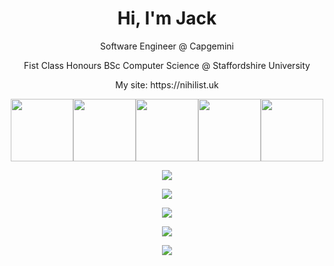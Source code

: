 <div align="center">
  <h1>Hi, I'm Jack</h1><div/>
  <p>Software Engineer @ Capgemini</p>
  <p>Fist Class Honours BSc Computer Science @ Staffordshire University</p>
  <p>My site: https://nihilist.uk</p><div/>
    
  <img src="https://images.credly.com/images/8b8ed108-e77d-4396-ac59-2504583b9d54/cka_from_cncfsite__281_29.png" width=100><img src="https://images.credly.com/size/680x680/images/00634f82-b07f-4bbd-a6bb-53de397fc3a6/image.png" width=100><img src="https://istqb-main-web-prod.s3.amazonaws.com/media/original_images/CTFL_J1Htlr0.png" width=100><img src="https://images.credly.com/images/ae1844f8-833d-4241-b026-dd6cc50319d1/image.png" width=100><img src="https://images.credly.com/size/680x680/images/e11a03a6-904f-4e08-9427-ab48d3885e4f/image.png" width=100><div/>
    
  <img src="https://skillicons.dev/icons?i=java,c,python,kotlin,dart,go,ruby,cpp,scala,bash,html,css,js"/><div/>
    
  <img src="https://skillicons.dev/icons?i=azure,aws,maven,docker,firebase"/><div/>
    
  <img src="https://skillicons.dev/icons?i=spring,androidstudio,flutter"/><div/>
    
  <img src="https://skillicons.dev/icons?i=idea,vscode"/><div/>
    
  <img src="https://github-readme-stats.vercel.app/api/top-langs/?username=JackW2000&theme=midnight-purple&hide_border=true&show_icons=true&layout=compact&langs_count=10&hide=javascript,html,css,cmake,php,jupyter%20notebook"/>
</div>
